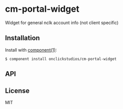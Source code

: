 
# cm-portal-widget

  Widget for general nclk account info (not client specific)

## Installation

  Install with [component(1)](http://component.io):

    $ component install onclickstudios/cm-portal-widget

## API



## License

  MIT
